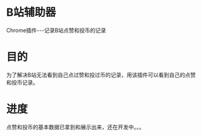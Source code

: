# B站辅助器
Chrome插件---记录B站点赞和投币的记录

# 目的
为了解决B站无法看到自己点过赞和投过币的记录，用该插件可以看到自己的点赞和投币记录。

# 进度
点赞和投币的基本数据已拿到和展示出来，还在开发中。。。